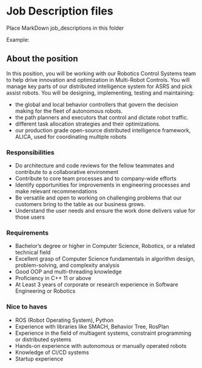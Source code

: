 # Job Description files

Place MarkDown job_descriptions in this folder


Example: 

## About the position
In this position, you will be working with our Robotics Control Systems team to help drive innovation and optimization in Multi-Robot Controls. You will manage key parts of our distributed intelligence system for ASRS and pick assist robots. You will be designing, implementing, testing and maintaining:

- the global and local behavior controllers that govern the decision making for the fleet of autonomous robots.
- the path planners and executors that control and dictate robot traffic.
- different task allocation strategies and their optimizations.
- our production grade open-source distributed intelligence framework, ALICA, used for coordinating multiple robots
### Responsibilities
- Do architecture and code reviews for the fellow teammates and contribute to a collaborative environment
- Contribute to core team processes and to company-wide efforts
- Identify opportunities for improvements in engineering processes and make relevant recommendations
- Be versatile and open to working on challenging problems that our customers bring to the table as our business grows.
- Understand the user needs and ensure the work done delivers value for those users
### Requirements
- Bachelor’s degree or higher in Computer Science, Robotics, or a related technical field
- Excellent grasp of Computer Science fundamentals in algorithm design, problem-solving, and complexity analysis
- Good OOP and multi-threading knowledge
- Proficiency in C++ 11 or above
- At Least 3 years of corporate or research experience in Software Engineering or Robotics
### Nice to haves
- ROS (Robot Operating System), Python
- Experience with libraries like SMACH, Behavior Tree, RosPlan
- Experience in the field of multiagent systems, constraint programming or distributed systems
- Hands-on experience with autonomous or manually operated robots
- Knowledge of CI/CD systems
- Startup experience